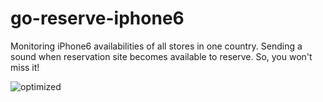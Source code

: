 go-reserve-iphone6
==================

Monitoring iPhone6 availabilities of all stores in one country. Sending a sound when reservation site becomes available to reserve. So, you won't miss it! 

![optimized](http://parnurzeal.github.io/go-reserve-iphone6/images/example.gif)
